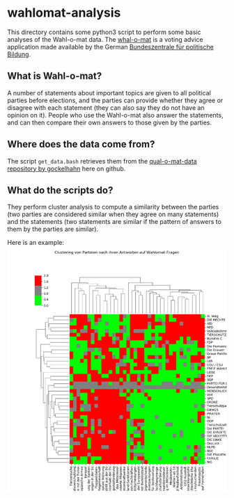 # wahlomat-analysis


This directory contains some python3 script to perform some basic analyses of the Wahl-o-mat data. The [whal-o-mat](https://www.wahl-o-mat.de) is a voting advice application made available by the German [Bundeszentrale für politische Bildung](http://www.bpb.de/).


## What is Wahl-o-mat?

A number of statements about important topics are given to all political parties before elections, and the parties can provide whether they agree or disagree with each statement (they can also say they do not have an opinion on it). People who use the Wahl-o-mat also answer the statements, and can then compare their own answers to those given by the parties.

## Where does the data come from?

The script `get_data.bash` retrieves them from the [qual-o-mat-data repository by gockelhahn](https://github.com/gockelhahn/qual-o-mat-data) here on github.

## What do the scripts do?

They perform cluster analysis to compute a similarity between the parties (two parties are considered similar when they agree on many statements) and the statements (two statements are similar if the pattern of answers to them by the parties are similar).

Here is an example:
![Clustering](./clustering_parties_statements.png?raw=true "Clustering of parties and statements for Europawahl 2019 in Germany")
